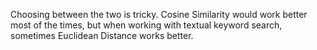 Choosing between the two is tricky. Cosine Similarity would work better most of the times, but when working with textual keyword search, sometimes Euclidean Distance works better.